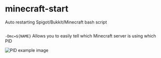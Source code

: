 # minecraft-start

Auto restarting Spigot/Bukkit/Minecraft bash script

<h2 align="center"></h2>

`-Dmc=${NAME}` Allows you to easily tell which Minecraft server is using which PID

![PID example image](https://i.imgur.com/LdolK6O.png "PID example image")
